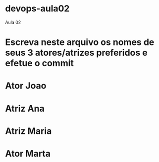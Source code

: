 # devops-aula02
Aula 02
# Escreva neste arquivo os nomes de seus 3 atores/atrizes preferidos e efetue o commit
# Ator Joao
# Atriz Ana
# Atriz Maria
# Ator Marta
